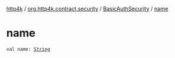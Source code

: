 [http4k](../../index.md) / [org.http4k.contract.security](../index.md) / [BasicAuthSecurity](index.md) / [name](./name.md)

# name

`val name: `[`String`](https://kotlinlang.org/api/latest/jvm/stdlib/kotlin/-string/index.html)